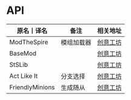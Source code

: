 # API

| 原名丨译名      | 备注       | 相关地址                                                                      |
| --------------- | ---------- | ----------------------------------------------------------------------------- |
| ModTheSpire     | 模组加载器 | [创意工坊](https://steamcommunity.com/sharedfiles/filedetails/?id=1605060445) |
| BaseMod         |            | [创意工坊](https://steamcommunity.com/sharedfiles/filedetails/?id=1605833019) |
| StSLib          |            | [创意工坊](https://steamcommunity.com/sharedfiles/filedetails/?id=1609158507) |
| Act Like It     | 分支选择   | [创意工坊](https://steamcommunity.com/sharedfiles/filedetails/?id=1934902042) |
| FriendlyMinions | 生成随从   | [创意工坊](https://steamcommunity.com/sharedfiles/filedetails/?id=1612426481) |
